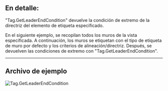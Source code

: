 ## En detalle:
"Tag.GetLeaderEndCondition" devuelve la condición de extremo de la directriz del elemento de etiqueta especificado.

En el siguiente ejemplo, se recopilan todos los muros de la vista especificada. A continuación, los muros se etiquetan con el tipo de etiqueta de muro por defecto y los criterios de alineación/directriz. Después, se devuelven las condiciones de extremo con "Tag.GetLeaderEndCondition".
___
## Archivo de ejemplo

![Tag.GetLeaderEndCondition](./Revit.Elements.Tag.GetLeaderEndCondition_img.jpg)
